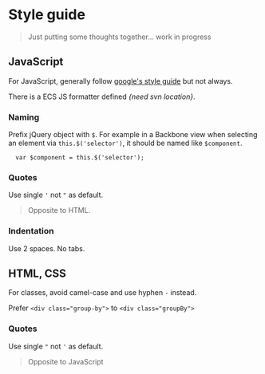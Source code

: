 # Style guide

> Just putting some thoughts together... work in progress

## JavaScript

For JavaScript, generally follow [google's style guide](https://google-styleguide.googlecode.com/svn/trunk/javascriptguide.xml) but not always.

There is a ECS JS formatter defined *{need svn location}*.

### Naming

Prefix jQuery object with `$`. For example in a Backbone view when selecting an element via `this.$('selector')`, it should be named like `$component`.

```
  var $component = this.$('selector');
```

### Quotes

Use single `'` not `"` as default.

> Opposite to HTML.

### Indentation

Use 2 spaces. No tabs.

## HTML, CSS

For classes, avoid camel-case and use hyphen `-` instead.

Prefer `<div class="group-by">` to `<div class="groupBy">`

### Quotes

Use single `"` not `'` as default.

> Opposite to JavaScript

